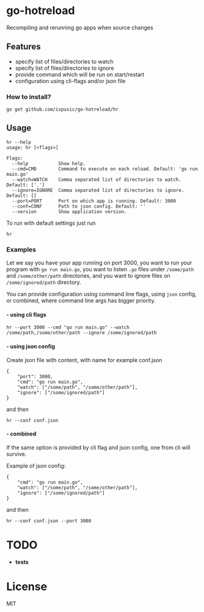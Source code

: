 go-hotreload
============

Recompiling and rerunning go apps when source changes

## Features
- specify list of files/directories to watch
- specify list of files/directories to ignore
- provide command which will be run on start/restart
- configuration using cli-flags and/or json file

### How to install?
```shell
go get github.com/ivpusic/go-hotreload/hr
```

## Usage
```
hr --help
usage: hr [<flags>]

Flags:
  --help           Show help.
  --cmd=CMD        Command to execute on each reload. Default: 'go run main.go'
  --watch=WATCH    Comma separated list of directories to watch. Default: ['.']
  --ignore=IGNORE  Comma separated list of directories to ignore. Default: []
  --port=PORT      Port on which app is running. Default: 3000
  --conf=CONF      Path to json config. Default: ''
  --version        Show application version.
```

To run with default settings just run
```
hr
```

### Examples
Let we say you have your app running on port 3000, you want to run your program with `go run main.go`, you want to listen `.go` files under `/some/path` and `/some/other/path` directories, and you want to ignore files on `/some/ignored/path` directory.

You can provide configuration using command line flags, using ``json`` config, or combined, where command line args has bigger priority.

#### - using cli flags
```
hr --port 3000 --cmd "go run main.go" --watch /some/path,/some/other/path --ignore /some/ignored/path
```

#### - using json config
Create json file with content, with name for example conf.json
```
{
	"port": 3000,
	"cmd": "go run main.go",
	"watch": ["/some/path", "/some/other/path"],
	"ignore": ["/some/ignored/path"]
}
```
and then
```
hr --conf conf.json
```

#### - combined
If the same option is provided by cli flag and json config, one from cli will survive.

Example of json config:
```
{
	"cmd": "go run main.go",
	"watch": ["/some/path", "/some/other/path"],
	"ignore": ["/some/ignored/path"]
}
```
and then
```
hr --conf conf.json --port 3000
```

# TODO
- **tests**

# License
MIT
